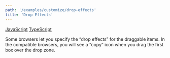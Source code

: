 ```yaml
---
path: '/examples/customize/drop-effects'
title: 'Drop Effects'
---
```


[JavaScript](https://codesandbox.io/s/github/react-dnd/react-dnd/tree/gh-pages/examples_js/05-customize/drop-effects)
[TypeScript](https://github.com/react-dnd/react-dnd/tree/master/packages/examples/src/05-customize/drop-effects)

Some browsers let you specify the “drop effects” for the draggable
items. In the compatible browsers, you will see a “copy” icon when you
drag the first box over the drop zone.

<customize-drop-effects></customize-drop-effects>
